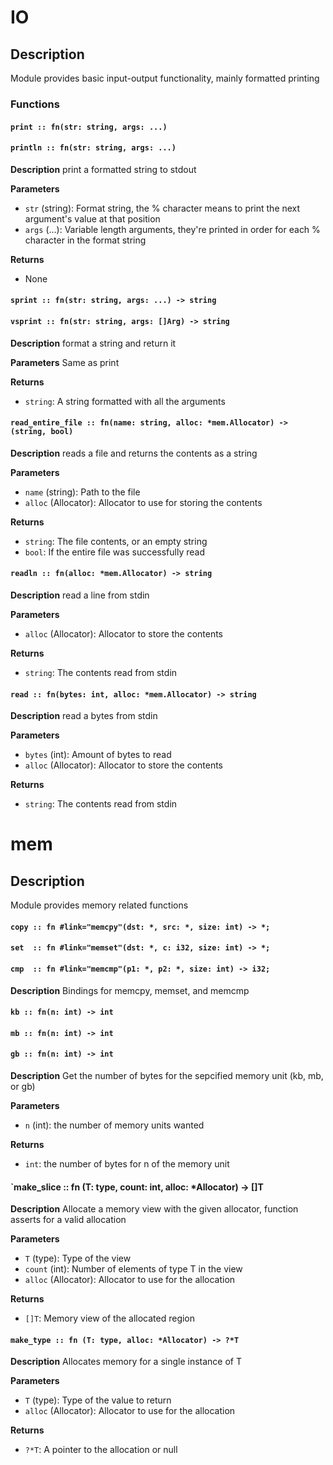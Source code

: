 
# IO

## Description
Module provides basic input-output functionality, mainly formatted printing

### Functions

#### `print :: fn(str: string, args: ...)`
#### `println :: fn(str: string, args: ...)`
**Description**
print a formatted string to stdout

**Parameters**
- `str` (string): Format string, the % character means to print the next argument's value at that position
- `args` (...): Variable length arguments, they're printed in order for each % character in the format string 

**Returns**
- None


#### `sprint :: fn(str: string, args: ...) -> string`
#### `vsprint :: fn(str: string, args: []Arg) -> string`
**Description**
format a string and return it

**Parameters**
Same as print

**Returns**
- `string`: A string formatted with all the arguments


#### `read_entire_file :: fn(name: string, alloc: *mem.Allocator) -> (string, bool)`
**Description**
reads a file and returns the contents as a string

**Parameters**
- `name` (string): Path to the file
- `alloc` (Allocator): Allocator to use for storing the contents

**Returns**
- `string`: The file contents, or an empty string
- `bool`: If the entire file was successfully read


#### `readln :: fn(alloc: *mem.Allocator) -> string`
**Description**
read a line from stdin

**Parameters**
- `alloc` (Allocator): Allocator to store the contents

**Returns**
- `string`: The contents read from stdin



#### `read :: fn(bytes: int, alloc: *mem.Allocator) -> string`
**Description**
read a bytes from stdin

**Parameters**
- `bytes` (int): Amount of bytes to read
- `alloc` (Allocator): Allocator to store the contents

**Returns**
- `string`: The contents read from stdin

# mem

## Description
Module provides memory related functions

#### `copy :: fn #link="memcpy"(dst: *, src: *, size: int) -> *;`
#### `set  :: fn #link="memset"(dst: *, c: i32, size: int) -> *;`
#### `cmp  :: fn #link="memcmp"(p1: *, p2: *, size: int) -> i32;`
**Description**
Bindings for memcpy, memset, and memcmp


#### `kb :: fn(n: int) -> int`
#### `mb :: fn(n: int) -> int`
#### `gb :: fn(n: int) -> int`
**Description**
Get the number of bytes for the sepcified memory unit (kb, mb, or gb)

**Parameters**
- `n` (int): the number of memory units wanted

**Returns**
- `int`: the number of bytes for n of the memory unit


#### `make_slice :: fn (T: type, count: int, alloc: *Allocator) -> []T 
**Description**
Allocate a memory view with the given allocator, function asserts for a valid allocation

**Parameters**
- `T` (type): Type of the view
- `count` (int): Number of elements of type T in the view
- `alloc` (Allocator): Allocator to use for the allocation

**Returns**
- `[]T`: Memory view of the allocated region


#### `make_type :: fn (T: type, alloc: *Allocator) -> ?*T`
**Description**
Allocates memory for a single instance of T

**Parameters**
- `T` (type): Type of the value to return
- `alloc` (Allocator): Allocator to use for the allocation

**Returns**
- `?*T`: A pointer to the allocation or null


